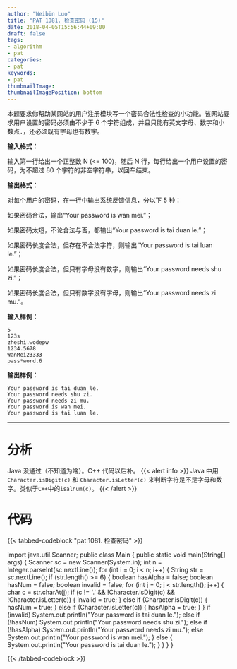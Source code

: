```yaml
---
author: "Weibin Luo"
title: "PAT 1081. 检查密码 (15)"
date: 2018-04-05T15:56:44+09:00
draft: false
tags:
- algorithm
- pat
categories:
- pat
keywords:
- pat
thumbnailImage:
thumbnailImagePosition: bottom
---
```


本题要求你帮助某网站的用户注册模块写一个密码合法性检查的小功能。该网站要求用户设置的密码必须由不少于 6 个字符组成，并且只能有英文字母、数字和小数点`.`，还必须既有字母也有数字。
<!--more-->

**输入格式：**

输入第一行给出一个正整数 N (<= 100)，随后 N 行，每行给出一个用户设置的密码，为不超过 80 个字符的非空字符串，以回车结束。

**输出格式：**

对每个用户的密码，在一行中输出系统反馈信息，分以下 5 种：

如果密码合法，输出“Your password is wan mei.”；

如果密码太短，不论合法与否，都输出“Your password is tai duan le.”；

如果密码长度合法，但存在不合法字符，则输出“Your password is tai luan le.”；

如果密码长度合法，但只有字母没有数字，则输出“Your password needs shu zi.”；

如果密码长度合法，但只有数字没有字母，则输出“Your password needs zi mu.”。

**输入样例：**
```
5
123s
zheshi.wodepw
1234.5678
WanMei23333
pass*word.6
```
**输出样例：**
```
Your password is tai duan le.
Your password needs shu zi.
Your password needs zi mu.
Your password is wan mei.
Your password is tai luan le.
```

---

# 分析

Java 没通过（不知道为啥）。C++ 代码以后补。
{{< alert info >}}
Java 中用 `Character.isDigit(c)` 和 `Character.isLetter(c)` 来判断字符是不是字母和数字。类似于`C++`中的`isalnum(c)`。
{{< /alert >}}


# 代码

{{< tabbed-codeblock "pat 1081. 检查密码" >}}
<!-- tab java -->
import java.util.Scanner;
public class Main {
    public static void main(String[] args) {
        Scanner sc = new Scanner(System.in);
        int n = Integer.parseInt(sc.nextLine());
        for (int i = 0; i < n; i++) {
            String str = sc.nextLine();
            if (str.length() >= 6) {
                boolean hasAlpha = false;
                boolean hasNum = false;
                boolean invalid = false;
                for (int j = 0; j < str.length(); j++) {
                    char c = str.charAt(j);
                    if (c != '.' && !Character.isDigit(c) && !Character.isLetter(c)) {
                        invalid = true;
                    } else if (Character.isDigit(c)) {
                        hasNum = true;
                    } else if (Character.isLetter(c)) {
                        hasAlpha = true;
                    }
                }
                if (invalid) System.out.println("Your password is tai duan le.");
                else if (!hasNum) System.out.println("Your password needs shu zi.");
                else if (!hasAlpha) System.out.println("Your password needs zi mu.");
                else System.out.println("Your password is wan mei.");
            } else {    
                System.out.println("Your password is tai duan le.");
            }
        }
    }
}
<!-- endtab -->
{{< /tabbed-codeblock >}}
